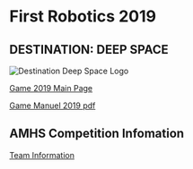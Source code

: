# First Robotics 2019
## DESTINATION: DEEP SPACE

![Destination Deep Space Logo](https://www.firstinspires.org/sites/default/files/uploads/rightimage/FIRST-DestDeepSpace-logo_full-color-sponsor-350.png)

[Game 2019 Main Page](https://www.firstinspires.org/resource-library/frc/competition-manual-qa-system)

[Game Manuel 2019 pdf](https://firstfrc.blob.core.windows.net/frc2019/Manual/2019FRCGameSeasonManual.pdf)

## AMHS Competition Infomation

[Team Information](teams.md)
